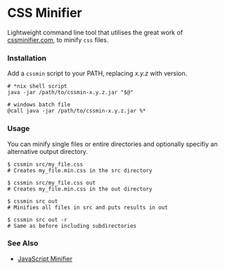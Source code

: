 CSS Minifier
============

Lightweight command line tool that utilises the great work of [cssminifier.com](https://cssminifier.com/), to minify `css` files.

### Installation

Add a `cssmin` script to your PATH, replacing _x.y.z_ with version.

```
# *nix shell script
java -jar /path/to/cssmin-x.y.z.jar "$@"

# windows batch file
@call java -jar /path/to/cssmin-x.y.z.jar %*
```

### Usage

You can minify single files or entire directories and optionally specifiy an alternative output directory.

```
$ cssmin src/my_file.css
# Creates my_file.min.css in the src directory

$ cssmin src/my_file.css out
# Creates my_file.min.css in the out directory

$ cssmin src out
# Minifies all files in src and puts results in out

$ cssmin src out -r
# Same as before including subdirectories
```

### See Also

 - [JavaScript Minifier](https://github.com/CraicOverflow89/JavaScript-Minifier)
